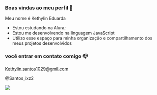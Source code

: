 ### Boas vindas ao meu perfil 💙

Meu nome é Kethylin Eduarda 

 - Estou estudando na Alura;
 - Estou me desenvolvendo na linguagem JavaScript
- Utilizo esse espaço para minha organização e compartilhamento dos meus projetos desenvolvidos

### você entrar em contato comigo 📪

Kethylin.santos1029@gmil.com 

@Santos_ixz2

![](https://tenor.com/sZgR.gif)
